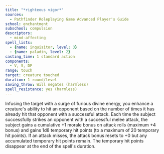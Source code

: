 ```yaml
---
title: "*righteous vigor*"
sources:
  - Pathfinder Roleplaying Game Advanced Player's Guide
school: enchantment
subschool: compulsion
descriptors:
  - mind-affecting
spell_lists:
  - {name: inquisitor, level: 3}
  - {name: paladin, level: 2}
casting_time: 1 standard action
components:
  - V, S, DF
range: touch
target: creature touched
duration: 1 round/level
saving_throw: Will negates (harmless)
spell_resistance: yes (harmless)
---
```


Infusing the target with a surge of furious divine energy, you enhance a creature's ability to hit an opponent based on the number of times it has already hit that opponent with a successful attack. Each time the subject successfully strikes an opponent with a successful melee attack, the subject gains a cumulative +1 morale bonus on attack rolls (maximum +4 bonus) and gains 1d8 temporary hit points (to a maximum of 20 temporary hit points). If an attack misses, the attack bonus resets to +0 but any accumulated temporary hit points remain. The temporary hit points disappear at the end of the spell's duration.

